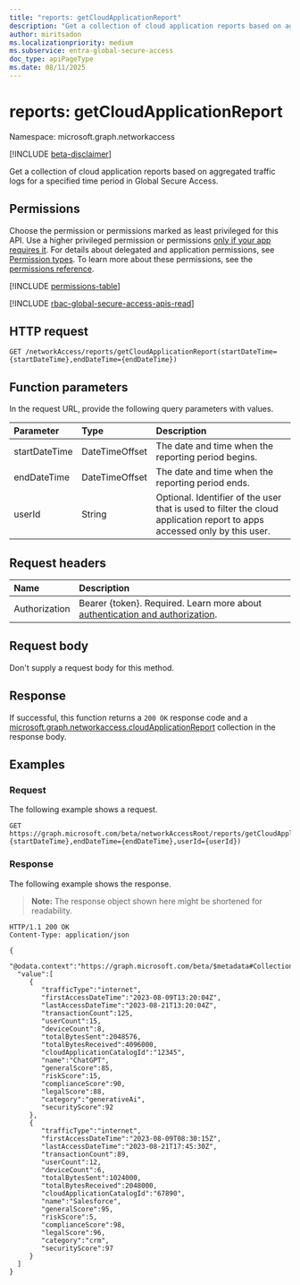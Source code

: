 ```yaml
---
title: "reports: getCloudApplicationReport"
description: "Get a collection of cloud application reports based on aggregated traffic logs for a specified time period."
author: miritsadon
ms.localizationpriority: medium
ms.subservice: entra-global-secure-access
doc_type: apiPageType
ms.date: 08/11/2025
---
```


# reports: getCloudApplicationReport
Namespace: microsoft.graph.networkaccess

[!INCLUDE [beta-disclaimer](../../includes/beta-disclaimer.md)]

Get a collection of cloud application reports based on aggregated traffic logs for a specified time period in Global Secure Access.

## Permissions
Choose the permission or permissions marked as least privileged for this API. Use a higher privileged permission or permissions [only if your app requires it](/graph/permissions-overview#best-practices-for-using-microsoft-graph-permissions). For details about delegated and application permissions, see [Permission types](/graph/permissions-overview#permission-types). To learn more about these permissions, see the [permissions reference](/graph/permissions-reference).

<!-- { "blockType": "permissions", "name": "networkaccess_reports_getcloudapplicationreport" } -->
[!INCLUDE [permissions-table](../includes/permissions/networkaccess-reports-getcloudapplicationreport-permissions.md)]

[!INCLUDE [rbac-global-secure-access-apis-read](../includes/rbac-for-apis/rbac-global-secure-access-apis-read.md)]

## HTTP request

<!-- {
  "blockType": "ignored"
}
-->
``` http
GET /networkAccess/reports/getCloudApplicationReport(startDateTime={startDateTime},endDateTime={endDateTime})
```

## Function parameters
In the request URL, provide the following query parameters with values.

|Parameter|Type|Description|
|:---|:---|:---|
|startDateTime|DateTimeOffset|The date and time when the reporting period begins.|
|endDateTime|DateTimeOffset|The date and time when the reporting period ends.|
|userId|String|Optional. Identifier of the user that is used to filter the cloud application report to apps accessed only by this user.|

## Request headers
|Name|Description|
|:---|:---|
|Authorization|Bearer {token}. Required. Learn more about [authentication and authorization](/graph/auth/auth-concepts).|

## Request body
Don't supply a request body for this method.

## Response

If successful, this function returns a `200 OK` response code and a [microsoft.graph.networkaccess.cloudApplicationReport](../resources/networkaccess-cloudapplicationreport.md) collection in the response body.

## Examples

### Request
The following example shows a request.
<!-- {
  "blockType": "request",
  "name": "reportsthis.getcloudapplicationreport"
}
-->
``` http
GET https://graph.microsoft.com/beta/networkAccessRoot/reports/getCloudApplicationReport(startDateTime={startDateTime},endDateTime={endDateTime},userId={userId})
```

### Response
The following example shows the response.
>**Note:** The response object shown here might be shortened for readability.
<!-- {
  "blockType": "response",
  "truncated": true,
  "@odata.type": "Collection(microsoft.graph.networkaccess.cloudApplicationReport)"
}
-->
``` http
HTTP/1.1 200 OK
Content-Type: application/json

{
  "@odata.context":"https://graph.microsoft.com/beta/$metadata#Collection(microsoft.graph.networkaccess.cloudApplicationReport)",
  "value":[
     {
        "trafficType":"internet",
        "firstAccessDateTime":"2023-08-09T13:20:04Z",
        "lastAccessDateTime":"2023-08-21T13:20:04Z",
        "transactionCount":125,
        "userCount":15,
        "deviceCount":8,
        "totalBytesSent":2048576,
        "totalBytesReceived":4096000,
        "cloudApplicationCatalogId":"12345",
        "name":"ChatGPT",
        "generalScore":85,
        "riskScore":15,
        "complianceScore":90,
        "legalScore":88,
        "category":"generativeAi",
        "securityScore":92
     },
     {
        "trafficType":"internet",
        "firstAccessDateTime":"2023-08-09T08:30:15Z",
        "lastAccessDateTime":"2023-08-21T17:45:30Z",
        "transactionCount":89,
        "userCount":12,
        "deviceCount":6,
        "totalBytesSent":1024000,
        "totalBytesReceived":2048000,
        "cloudApplicationCatalogId":"67890",
        "name":"Salesforce",
        "generalScore":95,
        "riskScore":5,
        "complianceScore":98,
        "legalScore":96,
        "category":"crm",
        "securityScore":97
     }
  ]
}
```